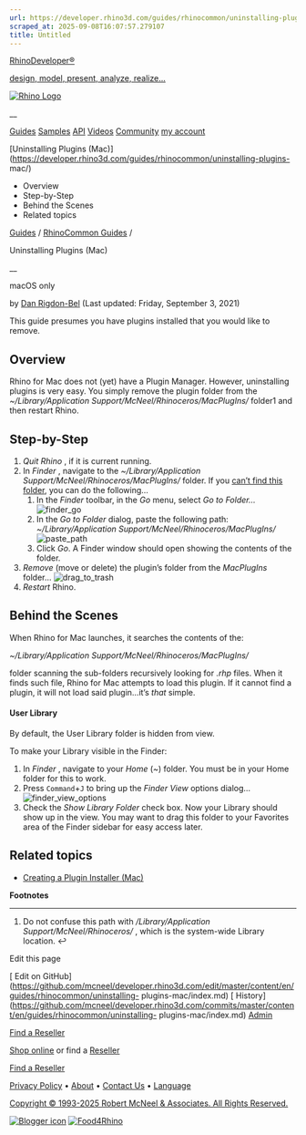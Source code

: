 ```yaml
---
url: https://developer.rhino3d.com/guides/rhinocommon/uninstalling-plugins-mac/#fnref:1
scraped_at: 2025-09-08T16:07:57.279107
title: Untitled
---
```


[RhinoDeveloper®](/)

[design, model, present, analyze, realize...](/)

[![Rhino Logo](https://developer.rhino3d.com/images/rhinodevlogo.png)](/)

__

[Guides](https://developer.rhino3d.com/guides)
[Samples](https://developer.rhino3d.com/samples)
[API](https://developer.rhino3d.com/api)
[Videos](https://developer.rhino3d.com/videos)
[Community](https://discourse.mcneel.com/c/rhino-developer) [my account
](https://www.rhino3d.com/my-account/ "Manage your account, licenses, and
teams")

[Uninstalling Plugins
(Mac)](https://developer.rhino3d.com/guides/rhinocommon/uninstalling-plugins-
mac/)

  * Overview
  * Step-by-Step
  * Behind the Scenes
  * Related topics

[Guides](https://developer.rhino3d.com/en/guides/) / [RhinoCommon
Guides](https://developer.rhino3d.com/en/guides/rhinocommon/) /

Uninstalling Plugins (Mac)

__

macOS only

by [Dan Rigdon-Bel](https://discourse.mcneel.com/u/dan/) (Last updated:
Friday, September 3, 2021)

This guide presumes you have plugins installed that you would like to remove.

## Overview

Rhino for Mac does not (yet) have a Plugin Manager. However, uninstalling
plugins is very easy. You simply remove the plugin folder from the
_~/Library/Application Support/McNeel/Rhinoceros/MacPlugIns/_ folder1 and then
restart Rhino.

## Step-by-Step

  1. _Quit Rhino_ , if it is current running.
  2. In _Finder_ , navigate to the _~/Library/Application Support/McNeel/Rhinoceros/MacPlugIns/_ folder. If you [can’t find this folder](https://developer.rhino3d.com/guides/rhinocommon/uninstalling-plugins-mac/#user-library), you can do the following… 
     1. In the _Finder_ toolbar, in the _Go_ menu, select _Go to Folder…_ ![finder_go](https://developer.rhino3d.com/images/uninstalling-plugins-mac-01.png)
     2. In the _Go to Folder_ dialog, paste the following path: _~/Library/Application Support/McNeel/Rhinoceros/MacPlugIns/_ ![paste_path](https://developer.rhino3d.com/images/uninstalling-plugins-mac-02.png)
     3. Click _Go_. A Finder window should open showing the contents of the folder.
  3. _Remove_ (move or delete) the plugin’s folder from the _MacPlugIns_ folder… ![drag_to_trash](https://developer.rhino3d.com/images/uninstalling-plugins-mac-03.png)
  4. _Restart_ Rhino.

## Behind the Scenes

When Rhino for Mac launches, it searches the contents of the:

_~/Library/Application Support/McNeel/Rhinoceros/MacPlugIns/_

folder scanning the sub-folders recursively looking for _.rhp_ files. When it
finds such file, Rhino for Mac attempts to load this plugin. If it cannot find
a plugin, it will not load said plugin…it’s _that_ simple.

#### User Library

By default, the User Library folder is hidden from view.

To make your Library visible in the Finder:

  1. In _Finder_ , navigate to your _Home_ (_~_) folder. You must be in your Home folder for this to work.
  2. Press `Command`+`J` to bring up the _Finder View_ options dialog… ![finder_view_options](https://developer.rhino3d.com/images/finder-view-options.png)
  3. Check the _Show Library Folder_ check box. Now your Library should show up in the view. You may want to drag this folder to your Favorites area of the Finder sidebar for easy access later.

## Related topics

  * [Creating a Plugin Installer (Mac)](https://developer.rhino3d.com/guides/rhinocommon/plugin-installers-mac/)

**Footnotes**

* * *

  1. Do not confuse this path with _/Library/Application Support/McNeel/Rhinoceros/_ , which is the system-wide Library location. ↩︎

Edit this page

[ Edit on
GitHub](https://github.com/mcneel/developer.rhino3d.com/edit/master/content/en/guides/rhinocommon/uninstalling-
plugins-mac/index.md) [
History](https://github.com/mcneel/developer.rhino3d.com/commits/master/content/en/guides/rhinocommon/uninstalling-
plugins-mac/index.md) [ Admin](https://developer.rhino3d.com/admin)

[Find a Reseller](https://www.rhino3d.com/sales)

[Shop online](https://www.rhino3d.com/store) or find a
[Reseller](https://www.rhino3d.com/sales)

[Find a Reseller](https://www.rhino3d.com/sales)

[Privacy Policy](https://www.rhino3d.com/privacy) •
[About](https://www.rhino3d.com/mcneel/about) • [Contact
Us](https://www.rhino3d.com/mcneel/contact) • [
Language](https://www.rhino3d.com/language "Change to a different region or
language")

[Copyright © 1993-2025 Robert McNeel & Associates. All Rights
Reserved.](https://www.rhino3d.com/mcneel/about)

[](https://www.facebook.com/McNeelRhinoceros/)
[](https://twitter.com/bobmcneel) [](https://www.linkedin.com/groups/75313/)
[](https://www.youtube.com/user/RhinoGuide/videos) [](https://vimeo.com/rhino)
[![Blogger
icon](https://developer.rhino3d.com/images/blogger.svg)](http://blog.rhino3d.com/)
[![Food4Rhino](https://developer.rhino3d.com/images/f4r_icon_01.svg)](https://www.food4rhino.com)

